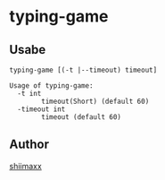 # typing-game

## Usabe

```
typing-game [(-t |--timeout) timeout]
```

```
Usage of typing-game:
  -t int
        timeout(Short) (default 60)
  -timeout int
        timeout (default 60)
```

## Author

[shiimaxx](https://github.com/shiimaxx)